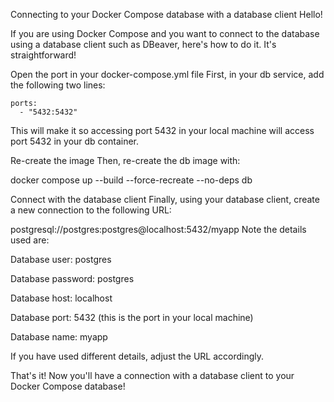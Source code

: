 Connecting to your Docker Compose database with a database client
Hello!

If you are using Docker Compose and you want to connect to the database using a database client such as DBeaver, here's how to do it. It's straightforward!


Open the port in your docker-compose.yml file
First, in your db service, add the following two lines:

    ports:
      - "5432:5432"
This will make it so accessing port 5432 in your local machine will access port 5432 in your db container.



Re-create the image
Then, re-create the db image with:

docker compose up --build --force-recreate --no-deps db


Connect with the database client
Finally, using your database client, create a new connection to the following URL:

postgresql://postgres:postgres@localhost:5432/myapp
Note the details used are:

Database user: postgres

Database password: postgres

Database host: localhost

Database port: 5432 (this is the port in your local machine)

Database name: myapp



If you have used different details, adjust the URL accordingly.

That's it! Now you'll have a connection with a database client to your Docker Compose database!
